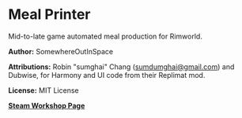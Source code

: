 # Meal Printer
Mid-to-late game automated meal production for Rimworld.

**Author:** SomewhereOutInSpace

**Attributions:** Robin "sumghai" Chang (sumdumghai@gmail.com) and Dubwise, for Harmony and UI code from their Replimat mod.

**License:** MIT License

[**Steam Workshop Page**](https://steamcommunity.com/sharedfiles/filedetails/?id=2552068105)